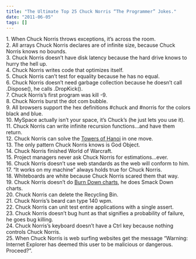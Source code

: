 ```yaml
---
title: "The Ultimate Top 25 Chuck Norris “The Programmer” Jokes."
date: "2011-06-05"
tags: []
---
```


1\. When Chuck Norris throws exceptions, it’s across the room.   
2\. All arrays Chuck Norris declares are of infinite size, because Chuck Norris knows no bounds.   
3\. Chuck Norris doesn’t have disk latency because the hard drive knows to hurry the hell up.   
4\. Chuck Norris writes code that optimizes itself.   
5\. Chuck Norris can’t test for equality because he has no equal.   
6\. Chuck Norris doesn’t need garbage collection because he doesn’t call .Dispose(), he calls .DropKick().   
7\. Chuck Norris’s first program was kill -9.   
8\. Chuck Norris burst the dot com bubble.   
9\. All browsers support the hex definitions #chuck and #norris for the colors black and blue.   
10\. MySpace actually isn’t your space, it’s Chuck’s (he just lets you use it).   
11\. Chuck Norris can write infinite recursion functions…and have them return.   
12\. Chuck Norris can solve the [Towers of Hanoi](http://en.wikipedia.org/wiki/Tower_of_Hanoi) in one move.   
13\. The only pattern Chuck Norris knows is God Object.   
14\. Chuck Norris finished World of Warcraft.   
15\. Project managers never ask Chuck Norris for estimations…ever.   
16\. Chuck Norris doesn’t use web standards as the web will conform to him.   
17\. “It works on my machine” always holds true for Chuck Norris.   
18\. Whiteboards are white because Chuck Norris scared them that way.   
19\. Chuck Norris doesn’t do [Burn Down charts](http://www.codesqueeze.com/the-burn-down-charts/), he does Smack Down charts.   
20\. Chuck Norris can delete the Recycling Bin.   
21\. Chuck Norris’s beard can type 140 wpm.   
22\. Chuck Norris can unit test entire applications with a single assert.   
23\. Chuck Norris doesn’t bug hunt as that signifies a probability of failure, he goes bug killing.   
24\. Chuck Norris’s keyboard doesn’t have a Ctrl key because nothing controls Chuck Norris.   
25\. When Chuck Norris is web surfing websites get the message “Warning: Internet Explorer has deemed this user to be malicious or dangerous. Proceed?”. 
